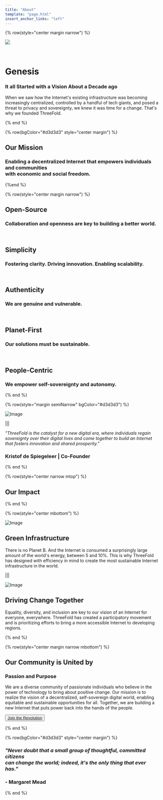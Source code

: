 ```yaml
---
title: "About"
template: "page.html"
insert_anchor_links: "left"
---
```


<!-- section 1 (header) -->

{% row(style="center margin narrow") %}

![](genesis.png#medium)

<br>

# Genesis

### It all Started with a Vision About a Decade ago

When we saw how the Internet's existing infrastructure was becoming increasingly centralized, controlled by a handful of tech giants, and posed a threat to privacy and sovereignty, we knew it was time for a change. That's why we founded ThreeFold.

{% end %}

{% row(bgColor="#d3d3d3" style="center margin") %}

## **Our Mission**

### Enabling a decentralized Internet that empowers individuals and communities<br>with economic and social freedom.

{%end %}

<!-- section 3 (SOVEREIGN) -->

{% row(style="center margin narrow") %}

## **Open-Source**
### Collaboration and openness are key to building a better world.

<br>

## **Simplicity**
### Fostering clarity. Driving innovation. Enabling scalability.

<br>

## **Authenticity**
### We are genuine and vulnerable.

<br>

## **Planet-First**
### Our solutions must be sustainable.

<br>

## **People-Centric**
### We empower self-sovereignty and autonomy.

{% end %}

<!-- section 4 (OUR ACTIONS) -->

{% row(style="margin semiNarrow" bgColor="#d3d3d3") %}

![Image](kristof.jpeg#medium)

|||

<i>"ThreeFold is the catalyst for a new digital era, where individuals regain sovereignty over their digital lives and come together to build an Internet that fosters innovation and shared prosperity." </i>

### **Kristof de Spiegeleer** | Co-Founder

{% end %}

<!-- section 7 (REVOLUTION) -->

{% row(style="center narrow mtop") %}

## **Our Impact**

{% end %}

{% row(style="center mbottom") %}

![Image](earth.png#medium)

## Green Infrastructure

There is no Planet B. And the Internet is consumed a surprisingly large amount of the world's energy, between 5 and 10%. This is why ThreeFold has designed with efficiency in mind to create the most sustainable Internet infrastructure in the world. 

|||

![Image](community.png#medium)

## Driving Change Together

Equality, diversity, and inclusion are key to our vision of an Internet for everyone, everywhere. ThreeFold has created a participatory movement and is prioritizing efforts to bring a more accessible Internet to developing regions.

{% end %}

<!-- section 6 (GETTING STARTED) -->

{% row(style="center margin narrow mbottom") %}

## Our Community is United by
### **Passion and Purpose**

We are a diverse community of passionate individuals who believe in the power of technology to bring about positive change. Our mission is to realize the vision of a decentralized, self-sovereign digital world, enabling equitable and sustainable opportunities for all. Together, we are building a new Internet that puts power back into the hands of the people.

<button>[Join the Revolution](/community)</button>

{% end %}

{% row(bgColor="#d3d3d3" style="center margin") %}

### <i>**"Never doubt that a small group of thoughtful, committed citizens <br> can change the world; indeed, it's the only thing that ever has."**</i> 
### - Margaret Mead

{% end %}